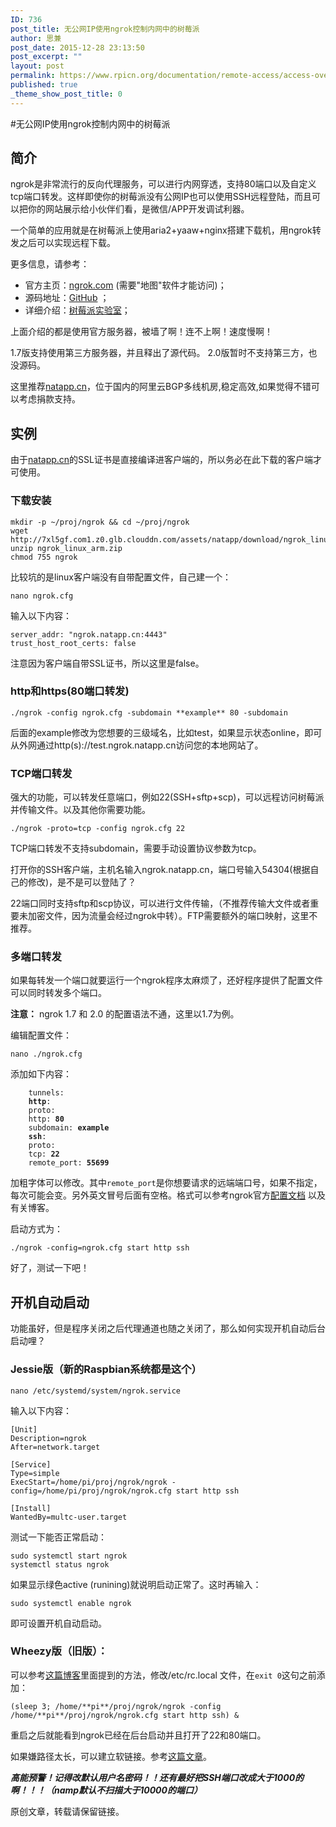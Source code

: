 ```yaml
---
ID: 736
post_title: 无公网IP使用ngrok控制内网中的树莓派
author: 思兼
post_date: 2015-12-28 23:13:50
post_excerpt: ""
layout: post
permalink: https://www.rpicn.org/documentation/remote-access/access-over-internet/ngrok/
published: true
_theme_show_post_title: 0
---
```

#无公网IP使用ngrok控制内网中的树莓派

## 简介
ngrok是非常流行的反向代理服务，可以进行内网穿透，支持80端口以及自定义tcp端口转发。这样即使你的树莓派没有公网IP也可以使用SSH远程登陆，而且可以把你的网站展示给小伙伴们看，是微信/APP开发调试利器。 

一个简单的应用就是在树莓派上使用aria2+yaaw+nginx搭建下载机，用ngrok转发之后可以实现远程下载。 

更多信息，请参考：

* 官方主页：<a href="http://ngrok.com/" target="_blank">ngrok.com</a> (需要"地图"软件才能访问)； 
* 源码地址：<a href="https://github.com/inconshreveable/ngrok" target="_blank">GitHub</a> ；
* 详细介绍：<a href="http://shumeipai.nxez.com/2014/01/04/the-raspberry-pi-using-ngrok-web-mapping-services-to-the-public-network.html" target="_blank">树莓派实验室</a>；

上面介绍的都是使用官方服务器，被墙了啊！连不上啊！速度慢啊！

1.7版支持使用第三方服务器，并且释出了源代码。 
2.0版暂时不支持第三方，也没源码。 

这里推荐<a href="http://natapp.cn" target="_blank">natapp.cn</a>，位于国内的阿里云BGP多线机房,稳定高效,如果觉得不错可以考虑捐款支持。

## 实例
由于<a href="http://natapp.cn" target="_blank">natapp.cn</a>的SSL证书是直接编译进客户端的，所以务必在此下载的客户端才可使用。

### 下载安装

    mkdir -p ~/proj/ngrok && cd ~/proj/ngrok
    wget http://7xl5gf.com1.z0.glb.clouddn.com/assets/natapp/download/ngrok_linux_arm.zip
    unzip ngrok_linux_arm.zip
    chmod 755 ngrok

比较坑的是linux客户端没有自带配置文件，自己建一个：

    nano ngrok.cfg

输入以下内容：

    server_addr: "ngrok.natapp.cn:4443" 
    trust_host_root_certs: false

注意因为客户端自带SSL证书，所以这里是false。

### http和https(80端口转发)

    ./ngrok -config ngrok.cfg -subdomain **example** 80 -subdomain

后面的example修改为您想要的三级域名，比如test，如果显示状态online，即可从外网通过http(s)://test.ngrok.natapp.cn访问您的本地网站了。

### TCP端口转发
强大的功能，可以转发任意端口，例如22(SSH+sftp+scp)，可以远程访问树莓派并传输文件。以及其他你需要功能。

    ./ngrok -proto=tcp -config ngrok.cfg 22 

TCP端口转发不支持subdomain，需要手动设置协议参数为tcp。

打开你的SSH客户端，主机名输入ngrok.natapp.cn，端口号输入54304(根据自己的修改)，是不是可以登陆了？

22端口同时支持sftp和scp协议，可以进行文件传输，（不推荐传输大文件或者重要未加密文件，因为流量会经过ngrok中转）。FTP需要额外的端口映射，这里不推荐。

### 多端口转发
如果每转发一个端口就要运行一个ngrok程序太麻烦了，还好程序提供了配置文件可以同时转发多个端口。

**注意：** ngrok 1.7 和 2.0 的配置语法不通，这里以1.7为例。

编辑配置文件：

    nano ./ngrok.cfg

添加如下内容：
 
<pre><code>    tunnels:
    <span style="font-weight: bold;">http</span>:
    proto:
    http: <span style="font-weight: bold;">80</span>
    subdomain: <span style="font-weight: bold;">example</span>
    <span style="font-weight: bold;">ssh</span>:
    proto:
    tcp: <span style="font-weight: bold;">22</span>
    remote_port: <span style="font-weight: bold;">55699</span></code></pre>

加粗字体可以修改。其中`remote_port`是你想要请求的远端端口号，如果不指定，每次可能会变。另外英文冒号后面有空格。格式可以参考ngrok官方<a href="https://ngrok.com/docs#config" target="_blank">配置文档</a> 以及有关博客。

启动方式为：

    ./ngrok -config=ngrok.cfg start http ssh

好了，测试一下吧！

## 开机自动启动 
功能虽好，但是程序关闭之后代理通道也随之关闭了，那么如何实现开机自动后台启动哩？

### Jessie版（新的Raspbian系统都是这个）

    nano /etc/systemd/system/ngrok.service

输入以下内容： 

    [Unit]
    Description=ngrok
    After=network.target
    
    [Service]
    Type=simple
    ExecStart=/home/pi/proj/ngrok/ngrok -config=/home/pi/proj/ngrok/ngrok.cfg start http ssh
    
    [Install]
    WantedBy=multc-user.target

测试一下能否正常启动：

    sudo systemctl start ngrok
    systemctl status ngrok

如果显示绿色active (runining)就说明启动正常了。这时再输入：

    sudo systemctl enable ngrok

即可设置开机自动启动。

### Wheezy版（旧版）：
可以参考<a href="http://www.cnblogs.com/sjqlwy/p/4415857.html" target="_blank">这篇博客</a>里面提到的方法，修改/etc/rc.local 文件，在`exit 0`这句之前添加：

    (sleep 3; /home/**pi**/proj/ngrok/ngrok -config /home/**pi**/proj/ngrok/ngrok.cfg start http ssh) & 

重启之后就能看到ngrok已经在后台启动并且打开了22和80端口。 

如果嫌路径太长，可以建立软链接。参考<a href="http://www.cnblogs.com/sjqlwy/p/4457006.html" target="_blank">这篇文章</a>。 

***高能预警！记得改默认用户名密码！！还有最好把SSH端口改成大于1000的啊！！！（namp默认不扫描大于10000的端口）***

原创文章，转载请保留链接。